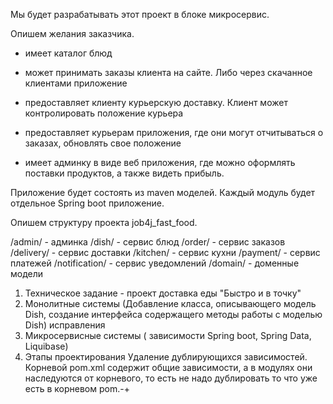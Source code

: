 Мы будет разрабатывать этот проект в блоке микросервис.

Опишем желания заказчика.

- имеет каталог блюд

- может принимать заказы клиента на сайте. Либо через скачанное клиентами приложение

- предоставляет клиенту курьерскую доставку. Клиент может контролировать положение курьера

- предоставляет курьерам приложения, где они могут отчитываться о заказах, обновлять свое положение

- имеет админку в виде веб приложения, где можно оформлять поставки продуктов, а также видеть прибыль.

Приложение будет состоять из maven моделей. Каждый модуль будет отдельное Spring boot приложение.

Опишем структуру проекта job4j_fast_food.

/admin/ - админка
/dish/ - сервис блюд
/order/ - сервис заказов
/delivery/ - сервис доставки
/kitchen/ - сервис кухни
/payment/ - сервис платежей
/notification/ - сервис уведомлений
/domain/ - доменные модели

1. Техническое задание - проект доставка еды "Быстро и в точку" 
2. Монолитные системы (Добавление класса, описывающего модель Dish, создание интерфейса содержащего методы работы с моделью Dish)
исправления
3. Микросервисные системы ( зависимости Spring boot, Spring Data, Liquibase)
4. Этапы проектирования
Удаление дублирующихся зависимостей.
Корневой pom.xml содержит общие зависимости, а в модулях они наследуются от корневого, то есть не надо дублировать то что уже есть в корневом pom.-+